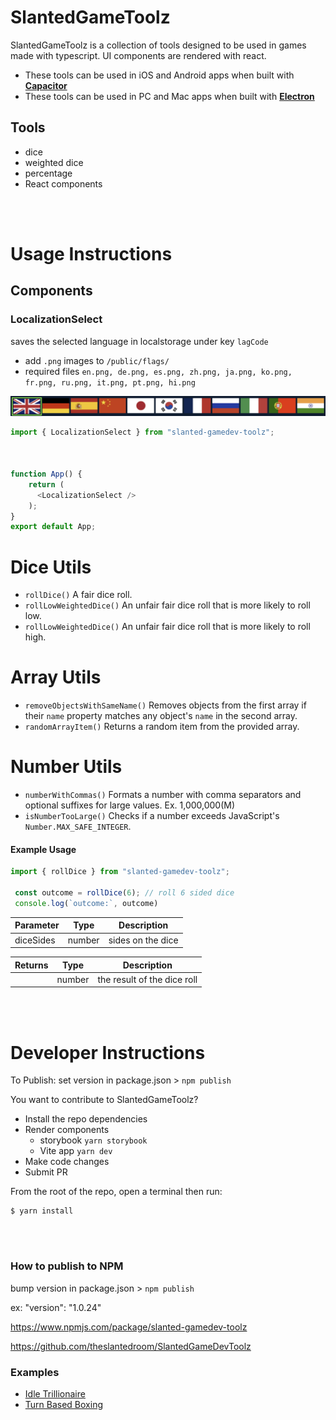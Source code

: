 # SlantedGameToolz


SlantedGameToolz is a collection of tools designed to be used in games made with typescript. UI components are rendered with react. 
 

- These tools can be used in iOS and Android apps when built with [**Capacitor**](https://capacitorjs.com/)
- These tools can be used in PC and Mac apps when built with [**Electron**](https://www.electronjs.org/)


## Tools  

- dice
- weighted dice
- percentage
- React components


</br></br>


# Usage Instructions  

## Components

### LocalizationSelect

saves the selected language in localstorage under key `lagCode`

- add `.png` images to `/public/flags/`
- required files `en.png, de.png, es.png, zh.png, ja.png, ko.png, fr.png, ru.png, it.png, pt.png, hi.png`
  

![LocalizationSelect](/public/marketingImages/LocalizationSelect.png)

```typescript 
import { LocalizationSelect } from "slanted-gamedev-toolz";



function App() {
	return (
	  <LocalizationSelect />
	);
}
export default App;
```

# Dice Utils
 - `rollDice()` A fair dice roll.
 - `rollLowWeightedDice()` An unfair fair dice roll that is more likely to roll low.
 - `rollLowWeightedDice()` An unfair fair dice roll that is more likely to roll high.

# Array Utils
 - `removeObjectsWithSameName()` Removes objects from the first array if their `name` property matches any object's `name` in the second array.
 - `randomArrayItem()` Returns a random item from the provided array.

# Number Utils
- `numberWithCommas()` Formats a number with comma separators and optional suffixes for large values. Ex. 1,000,000(M)
- `isNumberTooLarge()` Checks if a number exceeds JavaScript's `Number.MAX_SAFE_INTEGER`.

#### Example Usage

```typescript 
import { rollDice } from "slanted-gamedev-toolz";

 const outcome = rollDice(6); // roll 6 sided dice
 console.log(`outcome:`, outcome)
```

| Parameter | Type | Description                     |
| - | - | - |
| diceSides | number | sides on the dice |


| Returns  | Type | Description                 |
| - |- | - |
|   | number | the result of the dice roll |

</br></br>




 


 

# Developer Instructions



To Publish:
set version in package.json > `npm publish`





You want to contribute to SlantedGameToolz?
- Install the repo dependencies
- Render components
  - storybook `yarn storybook`
  - Vite app `yarn dev`
- Make code changes
- Submit PR


From the root of the repo, open a terminal then run:

```
$ yarn install
```

</br></br>


### How to publish to NPM
bump version in package.json > `npm publish`

ex: "version": "1.0.24"

https://www.npmjs.com/package/slanted-gamedev-toolz

https://github.com/theslantedroom/SlantedGameDevToolz
### Examples

- [Idle Trillionaire](https://www.idletrillionaire.com/)
- [Turn Based Boxing](https://www.hbcboxing.online/)
